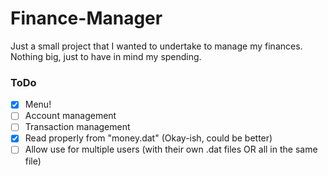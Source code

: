 # Finance-Manager

Just a small project that I wanted to undertake to manage my finances.
Nothing big, just to have in mind my spending.

### ToDo
- [x] Menu!
- [ ] Account management
- [ ] Transaction management
- [x] Read properly from "money.dat" (Okay-ish, could be better)
- [ ] Allow use for multiple users (with their own .dat files OR all in the same file)